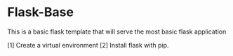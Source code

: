 # Flask-Base
This is a basic flask template that will serve the most basic flask application


[1] Create a virtual environment 
[2] Install flask with pip.